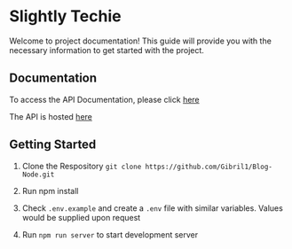 # Slightly Techie

Welcome to project documentation! This guide will provide you with the necessary information to get started with the project.

## Documentation

To access the API Documentation, please click [here](https://documenter.getpostman.com/view/22678038/2s93z9choF)

The API is hosted [here](https://slightly-techie-igye.onrender.com)

## Getting Started

1. Clone the Respository ``` git clone https://github.com/Gibril1/Blog-Node.git ```

2. Run npm install

3. Check ``` .env.example ``` and create a ``` .env ``` file with similar variables. Values would be supplied upon request

4. Run ``` npm run server ``` to start development server
